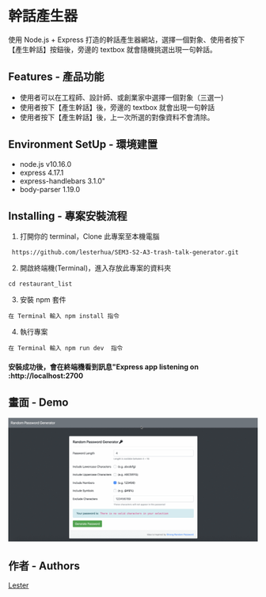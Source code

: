 # 幹話產生器

使用 Node.js + Express 打造的幹話產生器網站，選擇一個對象、使用者按下【產生幹話】按鈕後，旁邊的 textbox 就會隨機挑選出現一句幹話。

## Features - 產品功能

- 使用者可以在工程師、設計師、或創業家中選擇一個對象（三選一)
- 使用者按下【產生幹話】後，旁邊的 textbox 就會出現一句幹話
- 使用者按下【產生幹話】後，上一次所選的對像資料不會清除。

## Environment SetUp - 環境建置

- node.js v10.16.0
- express 4.17.1
- express-handlebars 3.1.0"
- body-parser 1.19.0

## Installing - 專案安裝流程

1. 打開你的 terminal，Clone 此專案至本機電腦

```
 https://github.com/lesterhua/SEM3-S2-A3-trash-talk-generator.git
```

2. 開啟終端機(Terminal)，進入存放此專案的資料夾

```
cd restaurant_list
```

3. 安裝 npm 套件

```
在 Terminal 輸入 npm install 指令
```

4. 執行專案

```
在 Terminal 輸入 npm run dev  指令
```

#### 安裝成功後，會在終端機看到訊息"Express app listening on :http://localhost:2700

## 畫面 - Demo

![alt text](https://github.com/lesterhua/SEM3-S2-U42-password-generator/blob/master/public/generatePassword.gif)

## 作者 - Authors

[Lester](https://github.com/lesterhua)
